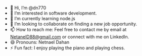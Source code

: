 - 👋 Hi, I’m @dn770
- 👀 I’m interested in software development.
- 🌱 I’m currently learning node.js
- 💞️ I’m looking to collaborate on finding a new job opportunity.
- 📫 How to reach me: Feel free to contact me by email at NetanelD88@gmail.com or connect with me on LinkedIn.
- 😄 Pronouns: Netnael Dahan
- ⚡ Fun fact: I enjoy playing the piano and playing chess.

<!---
dn770/dn770 is a ✨ special ✨ repository because its `README.md` (this file) appears on your GitHub profile.
You can click the Preview link to take a look at your changes.
--->
